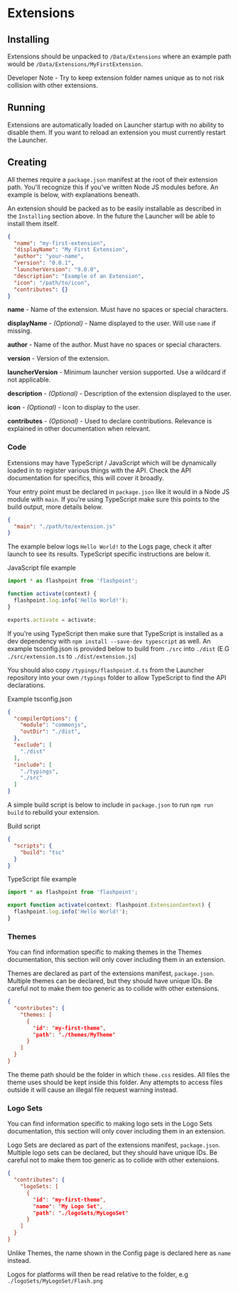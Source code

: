 # Extensions

## Installing

Extensions should be unpacked to `/Data/Extensions` where an example path would be `/Data/Extensions/MyFirstExtension`. 

Developer Note - Try to keep extension folder names unique as to not risk collision with other extensions.

## Running

Extensions are automatically loaded on Launcher startup with no ability to disable them. If you want to reload an extension you must currently restart the Launcher.

## Creating

All themes require a `package.json` manifest at the root of their extension path. You'll recognize this if you've written Node JS modules before. An example is below, with explanations beneath.

An extension should be packed as to be easily installable as described in the `Installing` section above. In the future the Launcher will be able to install them itself.

```json
{
  "name": "my-first-extension",
  "displayName": "My First Extension",
  "author": "your-name",
  "version": "0.0.1",
  "launcherVersion": "9.0.0",
  "description": "Example of an Extension",
  "icon": "/path/to/icon",
  "contributes": {}
}
```

**name** - Name of the extension. Must have no spaces or special characters.

**displayName** - *(Optional)* - Name displayed to the user. Will use `name` if missing.

**author** - Name of the author. Must have no spaces or special characters.

**version** - Version of the extension.

**launcherVersion** - Minimum launcher version supported. Use a wildcard if not applicable.

**description** - *(Optional)* - Description of the extension displayed to the user.

**icon** - *(Optional)* - Icon to display to the user.

**contributes** - *(Optional)* - Used to declare contributions. Relevance is explained in other documentation when relevant.

### Code

Extensions may have TypeScript / JavaScript which will be dynamically loaded in to register various things with the API. Check the API documentation for specifics, this will cover it broadly.

Your entry point must be declared in `package.json` like it would in a Node JS module with `main`. If you're using TypeScript make sure this points to the build output, more details below.

```json
{
  "main": "./path/to/extension.js"
}
```

The example below logs `Hello World!` to the Logs page, check it after launch to see its results. TypeScript specific instructions are below it.

JavaScript file example
```javascript
import * as flashpoint from 'flashpoint';

function activate(context) {
  flashpoint.log.info('Hello World!');
}

exports.activate = activate;
```

If you're using TypeScript then make sure that TypeScript is installed as a dev dependency with `npm install --save-dev typescript` as well. An example tsconfig.json is provided below to build from `./src` into `./dist` (E.G `./src/extension.ts` to `./dist/extension.js`)

You should also copy `/typings/flashpoint.d.ts` from the Launcher repository into your own `/typings` folder to allow TypeScript to find the API declarations.

Example tsconfig.json

```json
{
  "compilerOptions": {
    "module": "commonjs",
    "outDir": "./dist",
  },
  "exclude": [
    "./dist"
  ],
  "include": [
    "./typings",
    "./src"
  ]
}
```

A simple build script is below to include in `package.json` to run `npm run build` to rebuild your extension.

Build script
```json
{
  "scripts": {
    "build": "tsc"
  }
}
```

TypeScript file example
```javascript
import * as flashpoint from 'flashpoint';

export function activate(context: flashpoint.ExtensionContext) {
  flashpoint.log.info('Hello World!');
}
```

### Themes

You can find information specific to making themes in the Themes documentation, this section will only cover including them in an extension.

Themes are declared as part of the extensions manifest, `package.json`. Multiple themes can be declared, but they should have unique IDs. Be careful not to make them too generic as to collide with other extensions.

```json
{
  "contributes": {
    "themes: [
      {
        "id": "my-first-theme",
        "path": "./themes/MyTheme"
      }
    ]
  }
}
```

The theme path should be the folder in which `theme.css` resides. All files the theme uses should be kept inside this folder. Any attempts to access files outside it will cause an illegal file request warning instead.

### Logo Sets

You can find information specific to making logo sets in the Logo Sets documentation, this section will only cover including them in an extension.

Logo Sets are declared as part of the extensions manifest, `package.json`. Multiple logo sets can be declared, but they should have unique IDs. Be careful not to make them too generic as to collide with other extensions.

```json
{
  "contributes": {
    "logoSets: [
      {
        "id": "my-first-theme",
        "name": "My Logo Set",
        "path": "./logoSets/MyLogoSet"
      }
    ]
  }
}
```

Unlike Themes, the name shown in the Config page is declared here as `name` instead.

Logos for platforms will then be read relative to the folder, e.g `./logoSets/MyLogoSet/Flash.png`

